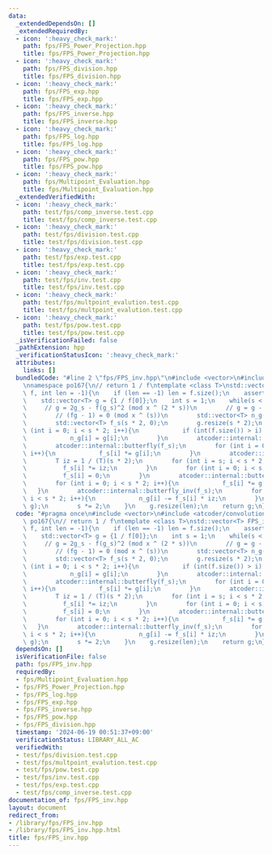 ```yaml
---
data:
  _extendedDependsOn: []
  _extendedRequiredBy:
  - icon: ':heavy_check_mark:'
    path: fps/FPS_Power_Projection.hpp
    title: fps/FPS_Power_Projection.hpp
  - icon: ':heavy_check_mark:'
    path: fps/FPS_division.hpp
    title: fps/FPS_division.hpp
  - icon: ':heavy_check_mark:'
    path: fps/FPS_exp.hpp
    title: fps/FPS_exp.hpp
  - icon: ':heavy_check_mark:'
    path: fps/FPS_inverse.hpp
    title: fps/FPS_inverse.hpp
  - icon: ':heavy_check_mark:'
    path: fps/FPS_log.hpp
    title: fps/FPS_log.hpp
  - icon: ':heavy_check_mark:'
    path: fps/FPS_pow.hpp
    title: fps/FPS_pow.hpp
  - icon: ':heavy_check_mark:'
    path: fps/Multipoint_Evaluation.hpp
    title: fps/Multipoint_Evaluation.hpp
  _extendedVerifiedWith:
  - icon: ':heavy_check_mark:'
    path: test/fps/comp_inverse.test.cpp
    title: test/fps/comp_inverse.test.cpp
  - icon: ':heavy_check_mark:'
    path: test/fps/division.test.cpp
    title: test/fps/division.test.cpp
  - icon: ':heavy_check_mark:'
    path: test/fps/exp.test.cpp
    title: test/fps/exp.test.cpp
  - icon: ':heavy_check_mark:'
    path: test/fps/inv.test.cpp
    title: test/fps/inv.test.cpp
  - icon: ':heavy_check_mark:'
    path: test/fps/multpoint_evalution.test.cpp
    title: test/fps/multpoint_evalution.test.cpp
  - icon: ':heavy_check_mark:'
    path: test/fps/pow.test.cpp
    title: test/fps/pow.test.cpp
  _isVerificationFailed: false
  _pathExtension: hpp
  _verificationStatusIcon: ':heavy_check_mark:'
  attributes:
    links: []
  bundledCode: "#line 2 \"fps/FPS_inv.hpp\"\n#include <vector>\n#include <atcoder/convolution>\n\
    \nnamespace po167{\n// return 1 / f\ntemplate <class T>\nstd::vector<T> FPS_inv(std::vector<T>\
    \ f, int len = -1){\n    if (len == -1) len = f.size();\n    assert(f[0] != 0);\n\
    \    std::vector<T> g = {1 / f[0]};\n    int s = 1;\n    while(s < len){\n   \
    \     // g = 2g_s - f(g_s)^2 (mod x ^ (2 * s))\n        // g = g - (fg - 1)g\n\
    \        // (fg - 1) = 0 (mod x ^ (s))\n        std::vector<T> n_g(s * 2, 0);\n\
    \        std::vector<T> f_s(s * 2, 0);\n        g.resize(s * 2);\n        for\
    \ (int i = 0; i < s * 2; i++){\n            if (int(f.size()) > i) f_s[i] = f[i];\n\
    \            n_g[i] = g[i];\n        }\n        atcoder::internal::butterfly(g);\n\
    \        atcoder::internal::butterfly(f_s);\n        for (int i = 0; i < s * 2;\
    \ i++){\n            f_s[i] *= g[i];\n        }\n        atcoder::internal::butterfly_inv(f_s);\n\
    \        T iz = 1 / (T)(s * 2);\n        for (int i = s; i < s * 2; i++){\n  \
    \          f_s[i] *= iz;\n        }\n        for (int i = 0; i < s; i++){\n  \
    \          f_s[i] = 0;\n        }\n        atcoder::internal::butterfly(f_s);\n\
    \        for (int i = 0; i < s * 2; i++){\n            f_s[i] *= g[i];\n     \
    \   }\n        atcoder::internal::butterfly_inv(f_s);\n        for (int i = s;\
    \ i < s * 2; i++){\n            n_g[i] -= f_s[i] * iz;\n        }\n        std::swap(n_g,\
    \ g);\n        s *= 2;\n    }\n    g.resize(len);\n    return g;\n}\n}\n"
  code: "#pragma once\n#include <vector>\n#include <atcoder/convolution>\n\nnamespace\
    \ po167{\n// return 1 / f\ntemplate <class T>\nstd::vector<T> FPS_inv(std::vector<T>\
    \ f, int len = -1){\n    if (len == -1) len = f.size();\n    assert(f[0] != 0);\n\
    \    std::vector<T> g = {1 / f[0]};\n    int s = 1;\n    while(s < len){\n   \
    \     // g = 2g_s - f(g_s)^2 (mod x ^ (2 * s))\n        // g = g - (fg - 1)g\n\
    \        // (fg - 1) = 0 (mod x ^ (s))\n        std::vector<T> n_g(s * 2, 0);\n\
    \        std::vector<T> f_s(s * 2, 0);\n        g.resize(s * 2);\n        for\
    \ (int i = 0; i < s * 2; i++){\n            if (int(f.size()) > i) f_s[i] = f[i];\n\
    \            n_g[i] = g[i];\n        }\n        atcoder::internal::butterfly(g);\n\
    \        atcoder::internal::butterfly(f_s);\n        for (int i = 0; i < s * 2;\
    \ i++){\n            f_s[i] *= g[i];\n        }\n        atcoder::internal::butterfly_inv(f_s);\n\
    \        T iz = 1 / (T)(s * 2);\n        for (int i = s; i < s * 2; i++){\n  \
    \          f_s[i] *= iz;\n        }\n        for (int i = 0; i < s; i++){\n  \
    \          f_s[i] = 0;\n        }\n        atcoder::internal::butterfly(f_s);\n\
    \        for (int i = 0; i < s * 2; i++){\n            f_s[i] *= g[i];\n     \
    \   }\n        atcoder::internal::butterfly_inv(f_s);\n        for (int i = s;\
    \ i < s * 2; i++){\n            n_g[i] -= f_s[i] * iz;\n        }\n        std::swap(n_g,\
    \ g);\n        s *= 2;\n    }\n    g.resize(len);\n    return g;\n}\n}"
  dependsOn: []
  isVerificationFile: false
  path: fps/FPS_inv.hpp
  requiredBy:
  - fps/Multipoint_Evaluation.hpp
  - fps/FPS_Power_Projection.hpp
  - fps/FPS_log.hpp
  - fps/FPS_exp.hpp
  - fps/FPS_inverse.hpp
  - fps/FPS_pow.hpp
  - fps/FPS_division.hpp
  timestamp: '2024-06-19 00:51:37+09:00'
  verificationStatus: LIBRARY_ALL_AC
  verifiedWith:
  - test/fps/division.test.cpp
  - test/fps/multpoint_evalution.test.cpp
  - test/fps/pow.test.cpp
  - test/fps/inv.test.cpp
  - test/fps/exp.test.cpp
  - test/fps/comp_inverse.test.cpp
documentation_of: fps/FPS_inv.hpp
layout: document
redirect_from:
- /library/fps/FPS_inv.hpp
- /library/fps/FPS_inv.hpp.html
title: fps/FPS_inv.hpp
---
```

